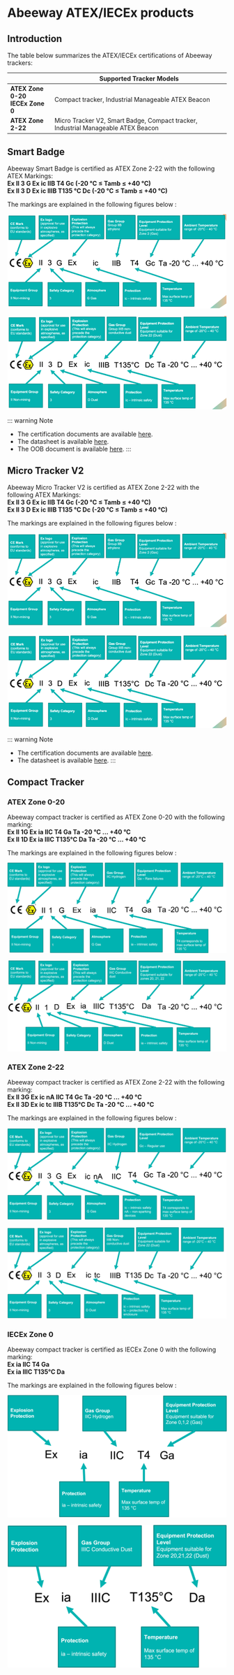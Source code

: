 # Abeeway ATEX/IECEx products

## Introduction
The table below summarizes the ATEX/IECEx certifications of Abeeway trackers:

| | Supported Tracker Models |
| - | -------- |
| **ATEX Zone 0-20** </br>**IECEx Zone 0**| Compact tracker, Industrial Manageable ATEX Beacon |  
| **ATEX Zone 2-22**|Micro Tracker V2, Smart Badge, Compact tracker, Industrial Manageable ATEX Beacon|


## Smart Badge

Abeeway Smart Badge is certified as ATEX Zone 2-22 with the following ATEX Markings:</br>
 **Ex II 3 G Ex ic IIB T4 Gc (-20 °C ≤ Tamb ≤ +40 °C)** </br>
 **Ex II 3 D Ex ic IIIB T135 °C Dc (-20 °C ≤ Tamb ≤ +40 °C)** </br>

The markings are explained in the following figures below :

![](./images/ATEX_zone_II_G_SB_MTV2.png)

![](./images/ATEX_zone_II_D_SB_MTV2.png)

::: warning Note
- The certification documents are available [here](/D-Reference/DocLibrary_R/AbeewayTrackers_R.md#certifications).
- The datasheet is available [here](/D-Reference/DocLibrary_R/AbeewayTrackers_R.md#data-sheets).
- The OOB document is available [here](/D-Reference/DocLibrary_R/AbeewayTrackers_R.md#out-of-box-user-guides).
:::

## Micro Tracker V2

Abeeway Micro Tracker V2 is certified as ATEX Zone 2-22 with the following ATEX Markings:</br>
 **Ex II 3 G Ex ic IIB T4 Gc (-20 °C ≤ Tamb ≤ +40 °C)** </br>
 **Ex II 3 D Ex ic IIIB T135 °C Dc (-20 °C ≤ Tamb ≤ +40 °C)** </br>

The markings are explained in the following figures below :

![](./images/ATEX_zone_II_G_SB_MTV2.png)

![](./images/ATEX_zone_II_D_SB_MTV2.png)

::: warning Note
- The certification documents are available [here](/D-Reference/DocLibrary_R/AbeewayTrackers_R.md#certifications).
- The datasheet is available [here](/D-Reference/DocLibrary_R/AbeewayTrackers_R.md#data-sheets).
:::

## Compact Tracker

### ATEX Zone 0-20
Abeeway compact tracker is certified as ATEX Zone 0-20 with the following marking:</br>
 **Ex II 1G Ex ia IIC T4 Ga Ta -20 °C ... +40 °C** </br>
 **Ex II 1D Ex ia IIIC T135°C Da Ta -20 °C ... +40 °C** </br>

The markings are explained in the following figures below :

![](./images/ATEX_zone_0_G_CT.png)

![](./images/ATEX_zone_0_D_CT.png)

### ATEX Zone 2-22
Abeeway compact tracker is certified as ATEX Zone 2-22 with the following marking:</br>
 **Ex II 3G Ex ic nA IIC T4 Gc Ta -20 °C ... +40 °C** </br>
 **Ex II 3D Ex ic tc IIIB T135°C Dc Ta -20 °C ... +40 °C** </br>

The markings are explained in the following figures below :

![](./images/ATEX_zone_II_G_CT.png)

![](./images/ATEX_zone_II_D_CT.png)

### IECEx Zone 0
Abeeway compact tracker is certified as IECEx Zone 0 with the following marking:</br>
 **Ex ia IIC T4 Ga** </br>
 **Ex ia IIIC T135°C Da** </br>

The markings are explained in the following figures below :

![](./images/IECEx_zone_0_G_CT.png)

![](./images/IECEx_zone_0_D_CT.png)